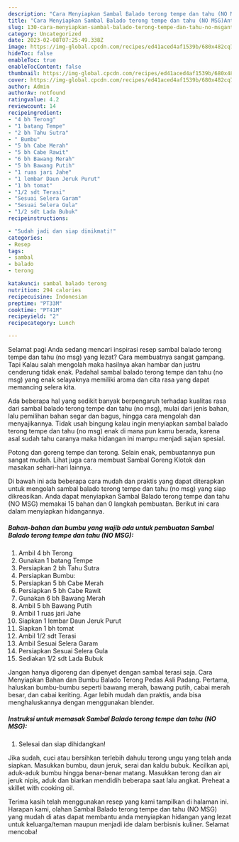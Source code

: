 ```yaml
---
description: "Cara Menyiapkan Sambal Balado terong tempe dan tahu (NO MSG)Anti Ribet"
title: "Cara Menyiapkan Sambal Balado terong tempe dan tahu (NO MSG)Anti Ribet"
slug: 130-cara-menyiapkan-sambal-balado-terong-tempe-dan-tahu-no-msganti-ribet
category: Uncategorized
date: 2023-02-08T07:25:49.338Z
image: https://img-global.cpcdn.com/recipes/ed41aced4af1539b/680x482cq70/sambal-balado-terong-tempe-dan-tahu-no-msg-foto-resep-utama.jpg
hideToc: false
enableToc: true
enableTocContent: false
thumbnail: https://img-global.cpcdn.com/recipes/ed41aced4af1539b/680x482cq70/sambal-balado-terong-tempe-dan-tahu-no-msg-foto-resep-utama.jpg
cover: https://img-global.cpcdn.com/recipes/ed41aced4af1539b/680x482cq70/sambal-balado-terong-tempe-dan-tahu-no-msg-foto-resep-utama.jpg
author: Admin
authorAv: notfound
ratingvalue: 4.2
reviewcount: 14
recipeingredient:
- "4 bh Terong"
- "1 batang Tempe"
- "2 bh Tahu Sutra"
- " Bumbu"
- "5 bh Cabe Merah"
- "5 bh Cabe Rawit"
- "6 bh Bawang Merah"
- "5 bh Bawang Putih"
- "1 ruas jari Jahe"
- "1 lembar Daun Jeruk Purut"
- "1 bh tomat"
- "1/2 sdt Terasi"
- "Sesuai Selera Garam"
- "Sesuai Selera Gula"
- "1/2 sdt Lada Bubuk"
recipeinstructions:

- "Sudah jadi dan siap dinikmati!"
categories:
- Resep
tags:
- sambal
- balado
- terong

katakunci: sambal balado terong 
nutrition: 294 calories
recipecuisine: Indonesian
preptime: "PT33M"
cooktime: "PT41M"
recipeyield: "2"
recipecategory: Lunch

---
```



Selamat pagi Anda sedang mencari inspirasi resep sambal balado terong tempe dan tahu (no msg) yang lezat? Cara membuatnya sangat gampang. Tapi Kalau salah mengolah maka hasilnya akan hambar dan justru cenderung tidak enak. Padahal sambal balado terong tempe dan tahu (no msg) yang enak selayaknya memiliki aroma dan cita rasa yang dapat memancing selera kita.


Ada beberapa hal yang sedikit banyak berpengaruh terhadap kualitas rasa dari sambal balado terong tempe dan tahu (no msg), mulai dari jenis bahan, lalu pemilihan bahan segar dan bagus, hingga cara mengolah dan menyajikannya. Tidak usah bingung kalau ingin menyiapkan sambal balado terong tempe dan tahu (no msg) enak di mana pun kamu berada, karena asal sudah tahu caranya maka hidangan ini mampu menjadi sajian spesial.

Potong dan goreng tempe dan terong. Selain enak, pembuatannya pun sangat mudah. Lihat juga cara membuat Sambal Goreng Klotok dan masakan sehari-hari lainnya.


Di bawah ini ada beberapa cara mudah dan praktis yang dapat diterapkan untuk mengolah sambal balado terong tempe dan tahu (no msg) yang siap dikreasikan. Anda dapat menyiapkan Sambal Balado terong tempe dan tahu (NO MSG) memakai 15 bahan dan 0 langkah pembuatan. Berikut ini cara dalam menyiapkan hidangannya.

<!--inarticleads1-->

##### Bahan-bahan dan bumbu yang wajib ada untuk pembuatan Sambal Balado terong tempe dan tahu (NO MSG):

1. Ambil 4 bh Terong
1. Gunakan 1 batang Tempe
1. Persiapkan 2 bh Tahu Sutra
1. Persiapkan  Bumbu:
1. Persiapkan 5 bh Cabe Merah
1. Persiapkan 5 bh Cabe Rawit
1. Gunakan 6 bh Bawang Merah
1. Ambil 5 bh Bawang Putih
1. Ambil 1 ruas jari Jahe
1. Siapkan 1 lembar Daun Jeruk Purut
1. Siapkan 1 bh tomat
1. Ambil 1/2 sdt Terasi
1. Ambil Sesuai Selera Garam
1. Persiapkan Sesuai Selera Gula
1. Sediakan 1/2 sdt Lada Bubuk


Jangan hanya digoreng dan dipenyet dengan sambal terasi saja. Cara Menyiapkan Bahan dan Bumbu Balado Terong Pedas Asli Padang. Pertama, haluskan bumbu-bumbu seperti bawang merah, bawang putih, cabai merah besar, dan cabai keriting. Agar lebih mudah dan praktis, anda bisa menghaluskannya dengan menggunakan blender. 

<!--inarticleads2-->

##### Instruksi untuk memasak Sambal Balado terong tempe dan tahu (NO MSG):


1. Selesai dan siap dihidangkan!

Jika sudah, cuci atau bersihkan terlebih dahulu terong ungu yang telah anda siapkan. Masukkan bumbu, daun jeruk, serai dan kaldu bubuk. Kecilkan api, aduk-aduk bumbu hingga benar-benar matang. Masukkan terong dan air jeruk nipis, aduk dan biarkan mendidih beberapa saat lalu angkat. Preheat a skillet with cooking oil. 

Terima kasih telah menggunakan resep yang kami tampilkan di halaman ini. Harapan kami, olahan Sambal Balado terong tempe dan tahu (NO MSG) yang mudah di atas dapat membantu anda menyiapkan hidangan yang lezat untuk keluarga/teman maupun menjadi ide dalam berbisnis kuliner. Selamat mencoba!
